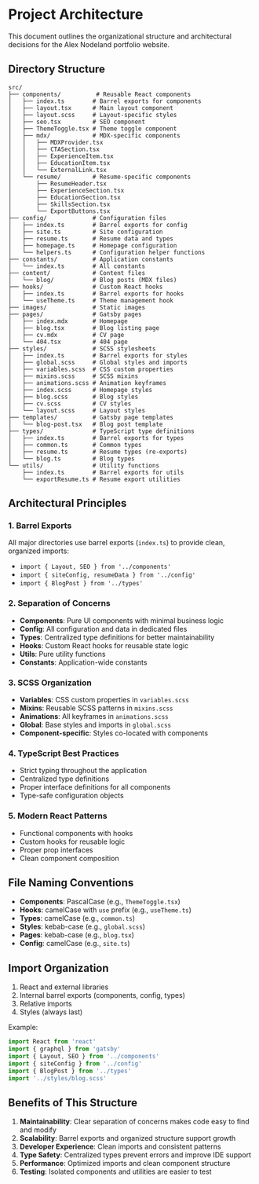 # Project Architecture

This document outlines the organizational structure and architectural decisions for the Alex Nodeland portfolio website.

## Directory Structure

```
src/
├── components/          # Reusable React components
│   ├── index.ts        # Barrel exports for components
│   ├── layout.tsx      # Main layout component
│   ├── layout.scss     # Layout-specific styles
│   ├── seo.tsx         # SEO component
│   ├── ThemeToggle.tsx # Theme toggle component
│   ├── mdx/            # MDX-specific components
│   │   ├── MDXProvider.tsx
│   │   ├── CTASection.tsx
│   │   ├── ExperienceItem.tsx
│   │   ├── EducationItem.tsx
│   │   └── ExternalLink.tsx
│   └── resume/         # Resume-specific components
│       ├── ResumeHeader.tsx
│       ├── ExperienceSection.tsx
│       ├── EducationSection.tsx
│       ├── SkillsSection.tsx
│       └── ExportButtons.tsx
├── config/             # Configuration files
│   ├── index.ts        # Barrel exports for config
│   ├── site.ts         # Site configuration
│   ├── resume.ts       # Resume data and types
│   ├── homepage.ts     # Homepage configuration
│   └── helpers.ts      # Configuration helper functions
├── constants/          # Application constants
│   └── index.ts        # All constants
├── content/            # Content files
│   └── blog/           # Blog posts (MDX files)
├── hooks/              # Custom React hooks
│   ├── index.ts        # Barrel exports for hooks
│   └── useTheme.ts     # Theme management hook
├── images/             # Static images
├── pages/              # Gatsby pages
│   ├── index.mdx       # Homepage
│   ├── blog.tsx        # Blog listing page
│   ├── cv.mdx          # CV page
│   └── 404.tsx         # 404 page
├── styles/             # SCSS stylesheets
│   ├── index.ts        # Barrel exports for styles
│   ├── global.scss     # Global styles and imports
│   ├── variables.scss  # CSS custom properties
│   ├── mixins.scss     # SCSS mixins
│   ├── animations.scss # Animation keyframes
│   ├── index.scss      # Homepage styles
│   ├── blog.scss       # Blog styles
│   ├── cv.scss         # CV styles
│   └── layout.scss     # Layout styles
├── templates/          # Gatsby page templates
│   └── blog-post.tsx   # Blog post template
├── types/              # TypeScript type definitions
│   ├── index.ts        # Barrel exports for types
│   ├── common.ts       # Common types
│   ├── resume.ts       # Resume types (re-exports)
│   └── blog.ts         # Blog types
└── utils/              # Utility functions
    ├── index.ts        # Barrel exports for utils
    └── exportResume.ts # Resume export utilities
```

## Architectural Principles

### 1. Barrel Exports
All major directories use barrel exports (`index.ts`) to provide clean, organized imports:
- `import { Layout, SEO } from '../components'`
- `import { siteConfig, resumeData } from '../config'`
- `import { BlogPost } from '../types'`

### 2. Separation of Concerns
- **Components**: Pure UI components with minimal business logic
- **Config**: All configuration and data in dedicated files
- **Types**: Centralized type definitions for better maintainability
- **Hooks**: Custom React hooks for reusable state logic
- **Utils**: Pure utility functions
- **Constants**: Application-wide constants

### 3. SCSS Organization
- **Variables**: CSS custom properties in `variables.scss`
- **Mixins**: Reusable SCSS patterns in `mixins.scss`
- **Animations**: All keyframes in `animations.scss`
- **Global**: Base styles and imports in `global.scss`
- **Component-specific**: Styles co-located with components

### 4. TypeScript Best Practices
- Strict typing throughout the application
- Centralized type definitions
- Proper interface definitions for all components
- Type-safe configuration objects

### 5. Modern React Patterns
- Functional components with hooks
- Custom hooks for reusable logic
- Proper prop interfaces
- Clean component composition

## File Naming Conventions

- **Components**: PascalCase (e.g., `ThemeToggle.tsx`)
- **Hooks**: camelCase with `use` prefix (e.g., `useTheme.ts`)
- **Types**: camelCase (e.g., `common.ts`)
- **Styles**: kebab-case (e.g., `global.scss`)
- **Pages**: kebab-case (e.g., `blog.tsx`)
- **Config**: camelCase (e.g., `site.ts`)

## Import Organization

1. React and external libraries
2. Internal barrel exports (components, config, types)
3. Relative imports
4. Styles (always last)

Example:
```typescript
import React from 'react'
import { graphql } from 'gatsby'
import { Layout, SEO } from '../components'
import { siteConfig } from '../config'
import { BlogPost } from '../types'
import '../styles/blog.scss'
```

## Benefits of This Structure

1. **Maintainability**: Clear separation of concerns makes code easy to find and modify
2. **Scalability**: Barrel exports and organized structure support growth
3. **Developer Experience**: Clean imports and consistent patterns
4. **Type Safety**: Centralized types prevent errors and improve IDE support
5. **Performance**: Optimized imports and clean component structure
6. **Testing**: Isolated components and utilities are easier to test

